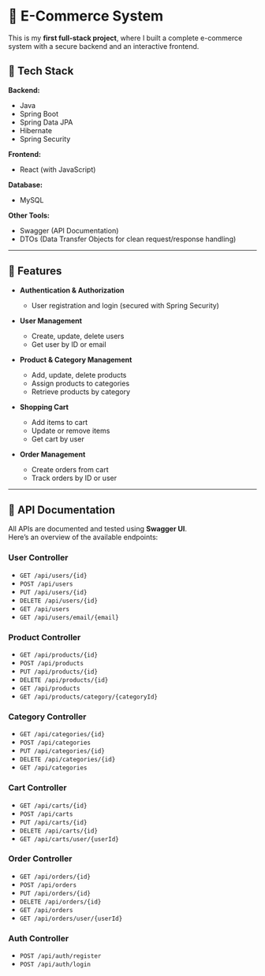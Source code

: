 # 🛒 E-Commerce System  

This is my **first full-stack project**, where I built a complete e-commerce system with a secure backend and an interactive frontend.  

## 🚀 Tech Stack  

**Backend:**  
- Java  
- Spring Boot  
- Spring Data JPA  
- Hibernate  
- Spring Security  

**Frontend:**  
- React (with JavaScript)  

**Database:**  
- MySQL  

**Other Tools:**  
- Swagger (API Documentation)  
- DTOs (Data Transfer Objects for clean request/response handling)  

---

## 📌 Features  

- **Authentication & Authorization**  
  - User registration and login (secured with Spring Security)  

- **User Management**  
  - Create, update, delete users  
  - Get user by ID or email  

- **Product & Category Management**  
  - Add, update, delete products  
  - Assign products to categories  
  - Retrieve products by category  

- **Shopping Cart**  
  - Add items to cart  
  - Update or remove items  
  - Get cart by user  

- **Order Management**  
  - Create orders from cart  
  - Track orders by ID or user  

---

## 📖 API Documentation  

All APIs are documented and tested using **Swagger UI**.  
Here’s an overview of the available endpoints:  

### User Controller  
- `GET /api/users/{id}`  
- `POST /api/users`  
- `PUT /api/users/{id}`  
- `DELETE /api/users/{id}`  
- `GET /api/users`  
- `GET /api/users/email/{email}`  

### Product Controller  
- `GET /api/products/{id}`  
- `POST /api/products`  
- `PUT /api/products/{id}`  
- `DELETE /api/products/{id}`  
- `GET /api/products`  
- `GET /api/products/category/{categoryId}`  

### Category Controller  
- `GET /api/categories/{id}`  
- `POST /api/categories`  
- `PUT /api/categories/{id}`  
- `DELETE /api/categories/{id}`  
- `GET /api/categories`  

### Cart Controller  
- `GET /api/carts/{id}`  
- `POST /api/carts`  
- `PUT /api/carts/{id}`  
- `DELETE /api/carts/{id}`  
- `GET /api/carts/user/{userId}`  

### Order Controller  
- `GET /api/orders/{id}`  
- `POST /api/orders`  
- `PUT /api/orders/{id}`  
- `DELETE /api/orders/{id}`  
- `GET /api/orders`  
- `GET /api/orders/user/{userId}`  

### Auth Controller  
- `POST /api/auth/register`  
- `POST /api/auth/login`  
